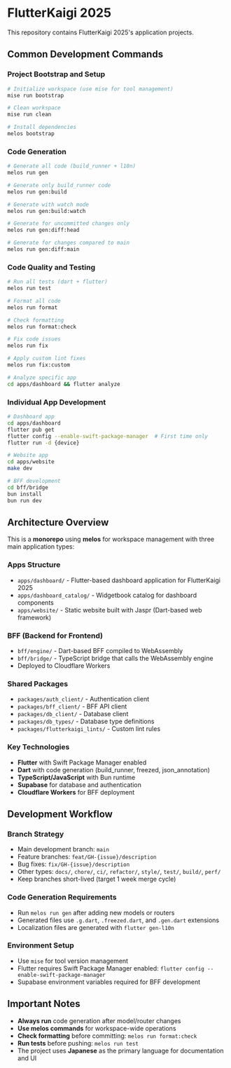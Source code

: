 # FlutterKaigi 2025

This repository contains FlutterKaigi 2025's application projects.

## Common Development Commands

### Project Bootstrap and Setup

```bash
# Initialize workspace (use mise for tool management)
mise run bootstrap

# Clean workspace
mise run clean

# Install dependencies
melos bootstrap
```

### Code Generation

```bash
# Generate all code (build_runner + l10n)
melos run gen

# Generate only build_runner code
melos run gen:build

# Generate with watch mode
melos run gen:build:watch

# Generate for uncommitted changes only
melos run gen:diff:head

# Generate for changes compared to main
melos run gen:diff:main
```

### Code Quality and Testing

```bash
# Run all tests (dart + flutter)
melos run test

# Format all code
melos run format

# Check formatting
melos run format:check

# Fix code issues
melos run fix

# Apply custom lint fixes
melos run fix:custom

# Analyze specific app
cd apps/dashboard && flutter analyze
```

### Individual App Development

```bash
# Dashboard app
cd apps/dashboard
flutter pub get
flutter config --enable-swift-package-manager  # First time only
flutter run -d {device}

# Website app
cd apps/website
make dev

# BFF development
cd bff/bridge
bun install
bun run dev
```

## Architecture Overview

This is a **monorepo** using **melos** for workspace management with three main application types:

### Apps Structure

- `apps/dashboard/` - Flutter-based dashboard application for FlutterKaigi 2025
- `apps/dashboard_catalog/` - Widgetbook catalog for dashboard components
- `apps/website/` - Static website built with Jaspr (Dart-based web framework)

### BFF (Backend for Frontend)

- `bff/engine/` - Dart-based BFF compiled to WebAssembly
- `bff/bridge/` - TypeScript bridge that calls the WebAssembly engine
- Deployed to Cloudflare Workers

### Shared Packages

- `packages/auth_client/` - Authentication client
- `packages/bff_client/` - BFF API client
- `packages/db_client/` - Database client
- `packages/db_types/` - Database type definitions
- `packages/flutterkaigi_lints/` - Custom lint rules

### Key Technologies

- **Flutter** with Swift Package Manager enabled
- **Dart** with code generation (build_runner, freezed, json_annotation)
- **TypeScript/JavaScript** with Bun runtime
- **Supabase** for database and authentication
- **Cloudflare Workers** for BFF deployment

## Development Workflow

### Branch Strategy

- Main development branch: `main`
- Feature branches: `feat/GH-{issue}/description`
- Bug fixes: `fix/GH-{issue}/description`
- Other types: `docs/`, `chore/`, `ci/`, `refactor/`, `style/`, `test/`, `build/`, `perf/`
- Keep branches short-lived (target 1 week merge cycle)

### Code Generation Requirements

- Run `melos run gen` after adding new models or routers
- Generated files use `.g.dart`, `.freezed.dart`, and `.gen.dart` extensions
- Localization files are generated with `flutter gen-l10n`

### Environment Setup

- Use `mise` for tool version management
- Flutter requires Swift Package Manager enabled: `flutter config --enable-swift-package-manager`
- Supabase environment variables required for BFF development

## Important Notes

- **Always run** code generation after model/router changes
- **Use melos commands** for workspace-wide operations
- **Check formatting** before committing: `melos run format:check`
- **Run tests** before pushing: `melos run test`
- The project uses **Japanese** as the primary language for documentation and UI
